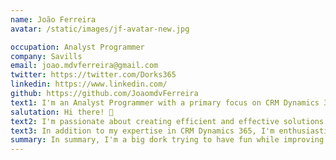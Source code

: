 ```yaml
---
name: João Ferreira
avatar: /static/images/jf-avatar-new.jpg

occupation: Analyst Programmer
company: Savills
email: joao.mdvferreira@gmail.com
twitter: https://twitter.com/Dorks365
linkedin: https://www.linkedin.com/
github: https://github.com/JoaomdvFerreira
text1: I'm an Analyst Programmer with a primary focus on CRM Dynamics 365 development and customization. I live in Portugal.
salutation: Hi there! 👋
text2: I'm passionate about creating efficient and effective solutions for businesses that help them achieve their goals.
text3: In addition to my expertise in CRM Dynamics 365, I'm enthusiastic about using ReactJs and Javascript/Typescript to develop web applications. I believe that these technologies provide a powerful platform for building dynamic, engaging, and intuitive user experiences.
summary: In summary, I'm a big dork trying to have fun while improving myself and greatful for being able to help other people/projects! 💪
---
```

